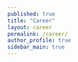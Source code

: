 ```yaml
---
published: true
title: "Career"
layout: career
permalink: /career/
author_profile: true
sidebar_main: true
---
```


